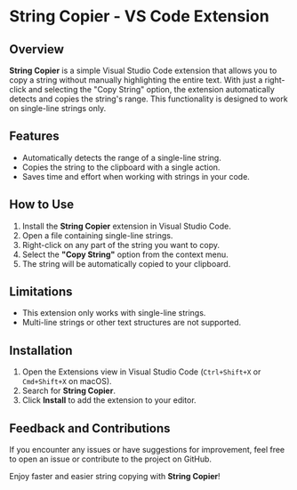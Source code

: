 # String Copier - VS Code Extension

## Overview

**String Copier** is a simple Visual Studio Code extension that allows you to copy a string without manually highlighting the entire text. With just a right-click and selecting the "Copy String" option, the extension automatically detects and copies the string's range. This functionality is designed to work on single-line strings only.

## Features

- Automatically detects the range of a single-line string.
- Copies the string to the clipboard with a single action.
- Saves time and effort when working with strings in your code.

## How to Use

1. Install the **String Copier** extension in Visual Studio Code.
2. Open a file containing single-line strings.
3. Right-click on any part of the string you want to copy.
4. Select the **"Copy String"** option from the context menu.
5. The string will be automatically copied to your clipboard.

## Limitations

- This extension only works with single-line strings.
- Multi-line strings or other text structures are not supported.

## Installation

1. Open the Extensions view in Visual Studio Code (`Ctrl+Shift+X` or `Cmd+Shift+X` on macOS).
2. Search for **String Copier**.
3. Click **Install** to add the extension to your editor.

## Feedback and Contributions

If you encounter any issues or have suggestions for improvement, feel free to open an issue or contribute to the project on GitHub.

Enjoy faster and easier string copying with **String Copier**!
